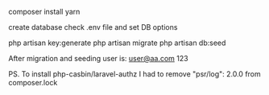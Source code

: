 composer install
yarn

create database
check .env file and set DB options

php artisan key:generate
php artisan migrate
php artisan db:seed

After migration and seeding user is:
user@aa.com
123

PS. To install php-casbin/laravel-authz I had to remove "psr/log": 2.0.0 from composer.lock
